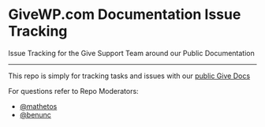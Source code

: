 # GiveWP.com Documentation Issue Tracking
Issue Tracking for the Give Support Team around our Public Documentation
____

This repo is simply for tracking tasks and issues with our [public Give Docs](https://givewp.com/documentation)

For questions refer to Repo Moderators:
* [@mathetos](https://github.com/mathetos)
* [@benunc](https://github.com/benunc)
